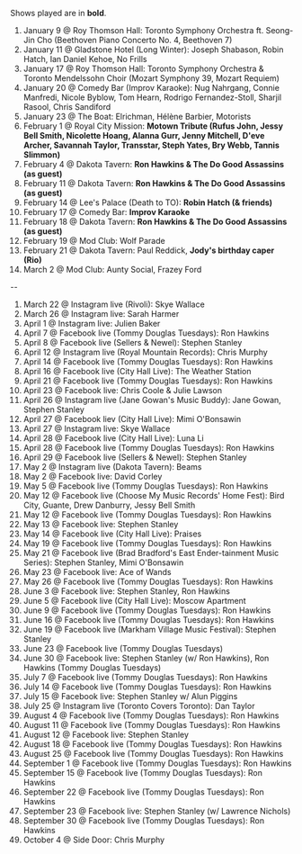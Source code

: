 Shows played are in **bold**.

1. January 9 @ Roy Thomson Hall: Toronto Symphony Orchestra ft. Seong-Jin Cho (Beethoven Piano Concerto No. 4, Beethoven 7)
1. January 11 @ Gladstone Hotel (Long Winter): Joseph Shabason, Robin Hatch, Ian Daniel Kehoe, No Frills
1. January 17 @ Roy Thomson Hall: Toronto Symphony Orchestra & Toronto Mendelssohn Choir (Mozart Symphony 39, Mozart Requiem)
1. January 20 @ Comedy Bar (Improv Karaoke): Nug Nahrgang, Connie Manfredi, Nicole Byblow, Tom Hearn, Rodrigo Fernandez-Stoll, Sharjil Rasool, Chris Sandiford
1. January 23 @ The Boat: Elrichman, Hélène Barbier, Motorists
1. February 1 @ Royal City Mission: **Motown Tribute (Rufus John, Jessy Bell Smith, Nicolette Hoang, Alanna Gurr, Jenny Mitchell, D'eve Archer, Savannah Taylor, Transstar, Steph Yates, Bry Webb, Tannis Slimmon)**
1. February 4 @ Dakota Tavern: **Ron Hawkins & The Do Good Assassins (as guest)**
1. February 11 @ Dakota Tavern: **Ron Hawkins & The Do Good Assassins (as guest)**
1. February 14 @ Lee's Palace (Death to TO): **Robin Hatch (& friends)**
1. February 17 @ Comedy Bar: **Improv Karaoke**
1. February 18 @ Dakota Tavern: **Ron Hawkins & The Do Good Assassins (as guest)**
1. February 19 @ Mod Club: Wolf Parade
1. February 21 @ Dakota Tavern: Paul Reddick, **Jody's birthday caper (Rio)**
1. March 2 @ Mod Club: Aunty Social, Frazey Ford

--

1. March 22 @ Instagram live (Rivoli): Skye Wallace
1. March 26 @ Instagram live: Sarah Harmer
1. April 1 @ Instagram live: Julien Baker
1. April 7 @ Facebook live (Tommy Douglas Tuesdays): Ron Hawkins
1. April 8 @ Facebook live (Sellers & Newel): Stephen Stanley
1. April 12 @ Instagram live (Royal Mountain Records): Chris Murphy
1. April 14 @ Facebook live (Tommy Douglas Tuesdays): Ron Hawkins
1. April 16 @ Facebook live (City Hall Live): The Weather Station
1. April 21 @ Facebook live (Tommy Douglas Tuesdays): Ron Hawkins
1. April 23 @ Facebook live: Chris Coole & Julie Lawson
1. April 26 @ Instagram live (Jane Gowan's Music Buddy): Jane Gowan, Stephen Stanley
1. April 27 @ Facebook liev (City Hall Live): Mimi O'Bonsawin
1. April 27 @ Instagram live: Skye Wallace
1. April 28 @ Facebook live (City Hall Live): Luna Li
1. April 28 @ Facebook live (Tommy Douglas Tuesdays): Ron Hawkins
1. April 29 @ Facebook live (Sellers & Newel): Stephen Stanley
1. May 2 @ Instagram live (Dakota Tavern): Beams
1. May 2 @ Facebook live: David Corley
1. May 5 @ Facebook live (Tommy Douglas Tuesdays): Ron Hawkins
1. May 12 @ Facebook live (Choose My Music Records' Home Fest): Bird City, Guante, Drew Danburry, Jessy Bell Smith
1. May 12 @ Facebook live (Tommy Douglas Tuesdays): Ron Hawkins
1. May 13 @ Facebook live: Stephen Stanley
1. May 14 @ Facebook live (City Hall Live): Praises
1. May 19 @ Facebook live (Tommy Douglas Tuesdays): Ron Hawkins
1. May 21 @ Facebook live (Brad Bradford's East Ender-tainment Music Series): Stephen Stanley, Mimi O'Bonsawin
1. May 23 @ Facebook live: Ace of Wands
1. May 26 @ Facebook live (Tommy Douglas Tuesdays): Ron Hawkins
1. June 3 @ Facebook live: Stephen Stanley, Ron Hawkins
1. June 5 @ Facebook live (City Hall Live): Moscow Apartment
1. June 9 @ Facebook live (Tommy Douglas Tuesdays): Ron Hawkins
1. June 16 @ Facebook live (Tommy Douglas Tuesdays): Ron Hawkins
1. June 19 @ Facebook live (Markham Village Music Festival): Stephen Stanley
1. June 23 @ Facebook live (Tommy Douglas Tuesdays)
1. June 30 @ Facebook live: Stephen Stanley (w/ Ron Hawkins), Ron Hawkins (Tommy Douglas Tuesdays)
1. July 7 @ Facebook live (Tommy Douglas Tuesdays): Ron Hawkins
1. July 14 @ Facebook live (Tommy Douglas Tuesdays): Ron Hawkins
1. July 15 @ Facebook live: Stephen Stanley w/ Alun Piggins
1. July 25 @ Instagram live (Toronto Covers Toronto): Dan Taylor
1. August 4 @ Facebook live (Tommy Douglas Tuesdays): Ron Hawkins
1. August 11 @ Facebook live (Tommy Douglas Tuesdays): Ron Hawkins
1. August 12 @ Facebook live: Stephen Stanley
1. August 18 @ Facebook live (Tommy Douglas Tuesdays): Ron Hawkins
1. August 25 @ Facebook live (Tommy Douglas Tuesdays): Ron Hawkins
1. September 1 @ Facebook live (Tommy Douglas Tuesdays): Ron Hawkins
1. September 15 @ Facebook live (Tommy Douglas Tuesdays): Ron Hawkins
1. September 22 @ Facebook live (Tommy Douglas Tuesdays): Ron Hawkins
1. September 23 @ Facebook live: Stephen Stanley (w/ Lawrence Nichols)
1. September 30 @ Facebook live (Tommy Douglas Tuesdays): Ron Hawkins
1. October 4 @ Side Door: Chris Murphy